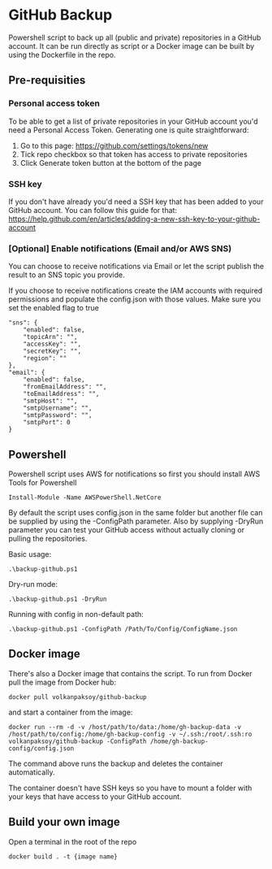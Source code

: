 # GitHub Backup
Powershell script to back up all (public and private) repositories in a GitHub account. It can be run directly as script or a Docker image can be built by using the Dockerfile in the repo.

## Pre-requisities

### Personal access token
To be able to get a list of private repositories in your GitHub account you'd need a Personal Access Token. Generating one is quite straightforward:

1. Go to this page: https://github.com/settings/tokens/new
2. Tick repo checkbox so that token has access to private repositories
3. Click Generate token button at the bottom of the page

### SSH key
If you don't have already you'd need a SSH key that has been added to your GitHub account. You can follow this guide for that: https://help.github.com/en/articles/adding-a-new-ssh-key-to-your-github-account

### [Optional] Enable notifications (Email and/or AWS SNS) 
You can choose to receive notifications via Email or let the script publish the result to an SNS topic you provide. 

If you choose to receive notifications create the IAM accounts with required permissions and populate the config.json with those values. Make sure you set the enabled flag to true

```
"sns": {
    "enabled": false,
    "topicArn": "",
    "accessKey": "",
    "secretKey": "",
    "region": ""
},
"email": {
    "enabled": false,
    "fromEmailAddress": "",
    "toEmailAddress": "",
    "smtpHost": "",
    "smtpUsername": "",
    "smtpPassword": "",
    "smtpPort": 0
}
```

## Powershell
Powershell script uses AWS for notifications so first you should install AWS Tools for Powershell

```
Install-Module -Name AWSPowerShell.NetCore
```

By default the script uses config.json in the same folder but another file can be supplied by using the -ConfigPath parameter. Also by supplying -DryRun parameter you can test your GitHub access without actually cloning or pulling the repositories.

Basic usage:

```
.\backup-github.ps1 
```

Dry-run mode:

```
.\backup-github.ps1 -DryRun
```

Running with config in non-default path:

```
.\backup-github.ps1 -ConfigPath /Path/To/Config/ConfigName.json
```

## Docker image
There's also a Docker image that contains the script. To run from Docker pull the image from Docker hub:

```
docker pull volkanpaksoy/github-backup
```

and start a container from the image:

```
docker run --rm -d -v /host/path/to/data:/home/gh-backup-data -v /host/path/to/config:/home/gh-backup-config -v ~/.ssh:/root/.ssh:ro volkanpaksoy/github-backup -ConfigPath /home/gh-backup-config/config.json
```

The command above runs the backup and deletes the container automatically. 

The container doesn't have SSH keys so you have to mount a folder with your keys that have access to your GitHub account. 

## Build your own image

Open a terminal in the root of the repo

```
docker build . -t {image name}
```







